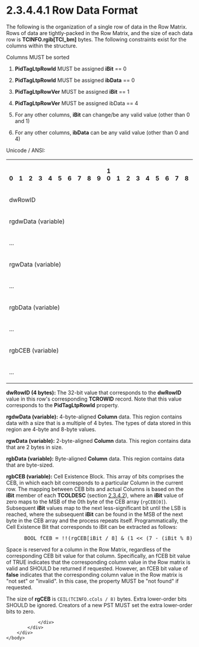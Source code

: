 <html dir="LTR" xmlns:mshelp="http://msdn.microsoft.com/mshelp" xmlns:ddue="http://ddue.schemas.microsoft.com/authoring/2003/5" xmlns:xlink="http://www.w3.org/1999/xlink" xmlns:tool="http://www.microsoft.com/tooltip">
    <head>
        <meta http-equiv="Content-Type" content="text/html; CHARSET=utf-8"></meta>
        <meta name="save" content="history"></meta>
        <title>2.3.4.4.1 Row Data Format</title>
        <xml>
            <mshelp:toctitle title="2.3.4.4.1 Row Data Format"></mshelp:toctitle>
            <mshelp:rltitle title="[MS-PST]: Row Data Format"></mshelp:rltitle>
            <mshelp:keyword index="A" term="c48fa6b4-bfd4-49d7-80f8-8718bc4bcddc"></mshelp:keyword>
            <mshelp:attr name="DCSext.ContentType" value="open specification"></mshelp:attr>
            <mshelp:attr name="AssetID" value="c48fa6b4-bfd4-49d7-80f8-8718bc4bcddc"></mshelp:attr>
            <mshelp:attr name="TopicType" value="kbRef"></mshelp:attr>
            <mshelp:attr name="DCSext.Title" value="[MS-PST]: Row Data Format" />
        </xml>
    </head>
    <body>
        <div id="header">
            <h1 class="heading">2.3.4.4.1 Row Data Format</h1>
        </div>
        <div id="mainSection">
            <div id="mainBody">
                <div id="allHistory" class="saveHistory"></div>
                <div id="sectionSection0" class="section" name="collapseableSection">
                    

<p>The following is the organization of a single row of data in
the Row Matrix. Rows of data are tightly-packed in the Row Matrix, and the size
of each data row is <b>TCINFO.rgib[TCI_bm]</b> bytes. The following constraints
exist for the columns within the structure.</p>

<p>Columns MUST be sorted</p>

<ol><li><p><span>   
</span><b>PidTagLtpRowId</b> MUST be assigned <b>iBit</b> == 0</p>

</li><li><p><span>   
</span><b>PidTagLtpRowId</b> MUST be assigned <b>ibData</b> == 0</p>

</li><li><p><span>   
</span><b>PidTagLtpRowVer</b> MUST be assigned <b>iBit</b> == 1</p>

</li><li><p><span>   
</span><b>PidTagLtpRowVer</b> MUST be assigned ibData == 4</p>

</li><li><p><span>   
</span>For any other columns, <b>iBit</b> can change/be any valid value (other
than 0 and 1)</p>

</li><li><p><span>   
</span>For any other columns, <b>ibData</b> can be any valid value (other than
0 and 4)</p>

</li></ol><p>Unicode / ANSI:</p>

<table>
 <tr>
  <th><p><br>0</p></th>
  <th><p><br>1</p></th>
  <th><p><br>2</p></th>
  <th><p><br>3</p></th>
  <th><p><br>4</p></th>
  <th><p><br>5</p></th>
  <th><p><br>6</p></th>
  <th><p><br>7</p></th>
  <th><p><br>8</p></th>
  <th><p><br>9</p></th>
  <th><p>1<br>0</p></th>
  <th><p><br>1</p></th>
  <th><p><br>2</p></th>
  <th><p><br>3</p></th>
  <th><p><br>4</p></th>
  <th><p><br>5</p></th>
  <th><p><br>6</p></th>
  <th><p><br>7</p></th>
  <th><p><br>8</p></th>
  <th><p><br>9</p></th>
  <th><p>2<br>0</p></th>
  <th><p><br>1</p></th>
  <th><p><br>2</p></th>
  <th><p><br>3</p></th>
  <th><p><br>4</p></th>
  <th><p><br>5</p></th>
  <th><p><br>6</p></th>
  <th><p><br>7</p></th>
  <th><p><br>8</p></th>
  <th><p><br>9</p></th>
  <th><p>3<br>0</p></th>
  <th><p><br>1</p></th>
 </tr>
 <tr>
  <td colspan="32">
  <p>dwRowID</p>
  </td>
 </tr>
 <tr>
  <td colspan="32">
  <p>rgdwData
  (variable)</p>
  </td>
 </tr>
 <tr>
  <td colspan="32">
  <p>...</p>
  </td>
 </tr>
 <tr>
  <td colspan="32">
  <p>rgwData
  (variable)</p>
  </td>
 </tr>
 <tr>
  <td colspan="32">
  <p>...</p>
  </td>
 </tr>
 <tr>
  <td colspan="32">
  <p>rgbData
  (variable)</p>
  </td>
 </tr>
 <tr>
  <td colspan="32">
  <p>...</p>
  </td>
 </tr>
 <tr>
  <td colspan="32">
  <p>rgbCEB
  (variable)</p>
  </td>
 </tr>
 <tr>
  <td colspan="32">
  <p>...</p>
  </td>
 </tr>
</table>

<p><b>dwRowID (4 bytes): </b>The 32-bit value that
corresponds to the <b>dwRowID</b> value in this row's corresponding <b>TCROWID</b>
record. Note that this value corresponds to the <b>PidTagLtpRowId</b> property.</p>

<p><b>rgdwData (variable):</b> 4-byte-aligned <b>Column</b>
data. This region contains data with a size that is a multiple of 4 bytes. The
types of data stored in this region are 4-byte and 8-byte values.</p>

<p><b>rgwData (variable):</b> 2-byte-aligned <b>Column</b>
data. This region contains data that are 2 bytes in size.</p>

<p><b>rgbData (variable):</b> Byte-aligned <b>Column</b>
data. This region contains data that are byte-sized.</p>

<p><b>rgbCEB (variable):</b> Cell Existence Block. This
array of bits comprises the CEB, in which each bit corresponds to a particular
Column in the current row. The mapping between CEB bits and actual Columns is
based on the <b>iBit</b> member of each <b>TCOLDESC</b> (section <a href="3a2f63cf-bb40-4559-910c-e55ec43d9cbb.htm">2.3.4.2</a>), where an <b>iBit</b>
value of zero maps to the MSB of the 0th byte of the CEB array (<code>rgCEB[0]</code>). Subsequent <b>iBit</b> values map to the
next less-significant bit until the LSB is reached, where the subsequent <b>iBit</b>
can be found in the MSB of the next byte in the CEB array and the process
repeats itself. Programmatically, the Cell Existence Bit that corresponds to
iBit can be extracted as follows:</p>

<dl>
<dd>
<div><pre> BOOL fCEB = !!(rgCEB[iBit / 8] &amp; (1 &lt;&lt; (7 - (iBit % 8))));
</pre></div>
</dd></dl>

<p>Space is reserved for a column in the Row Matrix, regardless
of the corresponding CEB bit value for that column. Specifically, an fCEB bit
value of TRUE indicates that the corresponding column value in the Row matrix
is valid and SHOULD be returned if requested. However, an fCEB bit value of <b>false</b>
indicates that the corresponding column value in the Row matrix is &quot;not
set&quot; or &quot;invalid&quot;. In this case, the property MUST be &quot;not
found&quot; if requested.</p>

<p>The size of <b>rgCEB</b> is <code>CEIL(TCINFO.cCols / 8)</code> bytes. Extra lower-order bits SHOULD be ignored. Creators of a new
PST MUST set the extra lower-order bits to zero.</p>


                </div>
            </div>
        </div>
    </body>
</html>